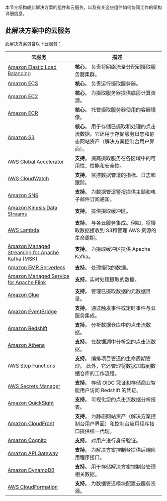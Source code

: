 本节介绍构成此解决方案的组件和云服务，以及有关这些组件如何协同工作的架构详细信息。


## 此解决方案中的云服务

此解决方案包含以下云服务：

| 云服务 | 描述 |
| --- | --- |
| [Amazon Elastic Load Balancing][elb] | **核心**。  负责将网络流量分配到摄取服务器集群。 |
| [Amazon ECS][ecs] | **核心**。  负责运行摄取服务器。 |
| [Amazon EC2][ec2] | **核心**。 为摄取服务器提供底层计算资源。 |
| [Amazon ECR][ecr] | **核心**。 托管摄取服务器使用的容器镜像。 |
| [Amazon S3][s3] | **核心**。 用于存储已摄取和处理的点击流数据。它还用于存储服务日志和静态网站资产（解决方案控制台用户界面）。 |
| [AWS Global Accelerator][aga] | **支持**。 提高摄取服务在各区域中的可用性、性能和安全性。 |
| [AWS CloudWatch][cloudwatch] | **支持**。 监控数据管道的指标、日志和跟踪。 |
| [Amazon SNS][sns] | **支持**。 为数据管道警报提供主题和电子邮件订阅通知。 |
| [Amazon Kinesis Data Streams][kds] | **支持**。 提供摄取缓冲区。 |
| [AWS Lambda][lambda] | **支持**。 与各云服务集成。例如，将摄取数据接收到 S3和管理 AWS 资源的生命周期。 |
| [Amazon Managed Streaming for Apache Kafka (MSK)][msk] | **支持**。 为摄取缓冲区提供 Apache Kafka。 |
| [Amazon EMR Serverless][emr-serverless] | **支持**。 处理摄取的数据。 |
| [Amazon Managed Service for Apache Flink][flink] | **支持**。实时处理摄取的数据。 |
| [Amazon Glue][glue] | **支持**。 管理已摄取数据的元数据目录。 |
| [Amazon EventBridge][eventbridge] | **支持**。 通过触发事件或定时事件与云服务集成。 |
| [Amazon Redshift][redshift] | **支持**。 分析数据仓库中的点击流数据。 |
| [Amazon Athena][athena] | **支持**。 在数据湖中分析您的点击流数据。 |
| [AWS Step Functions][step-functions] | **支持**。 编排项目管道的生命周期管理。 此外，它还管理将数据加载到数据仓库的工作流程。 |
| [AWS Secrets Manager][secrets-manager] | **支持**。 存储 OIDC 凭证和存储商业智能用户访问 Redshift 的凭证。 |
| [Amazon QuickSight][quicksight] | **支持**。 可视化您的点击流数据分析报表。 |
| [Amazon CloudFront][cloudfront] | **支持**。 为静态网站资产（解决方案控制台用户界面）和控制台应用程序接口提供统一代理。 |
| [Amazon Cognito][cognito] | **支持**。 对用户进行身份验证。 |
| [Amazon API Gateway][api-gateway] | **支持**。 为解决方案控制台提供后端应用程序接口。 |
| [Amazon DynamoDB][ddb] | **支持**。  用于存储解决方案控制台管理相关数据。 |
| [AWS CloudFormation][cloudformation] | **支持**。  为数据管道模块配置云服务资源。 |

[cloudfront]: https://aws.amazon.com/cloudfront/
[api-gateway]: https://aws.amazon.com/api-gateway/
[lambda]: https://aws.amazon.com/lambda/
[ddb]: https://aws.amazon.com/dynamodb/
[ecs]: https://aws.amazon.com/ecs/
[ec2]: https://aws.amazon.com/ec2/
[s3]: https://aws.amazon.com/s3/
[elb]: https://aws.amazon.com/elasticloadbalancing/
[ecr]: https://aws.amazon.com/ecr/
[cloudwatch]: https://aws.amazon.com/cloudwatch/
[sns]: https://aws.amazon.com/sns/
[cognito]: https://aws.amazon.com/cognito/
[kds]: https://aws.amazon.com/kinesis/data-streams/
[msk]: https://aws.amazon.com/msk/
[emr-serverless]: https://aws.amazon.com/emr/serverless/
[glue]: https://aws.amazon.com/glue/
[eventbridge]: https://aws.amazon.com/eventbridge/
[redshift]: https://aws.amazon.com/redshift/
[athena]: https://aws.amazon.com/athena/
[step-functions]: https://aws.amazon.com/step-functions/
[secrets-manager]: https://aws.amazon.com/secrets-manager/
[aga]: https://aws.amazon.com/global-accelerator/
[quicksight]: https://aws.amazon.com/quicksight/
[cloudformation]: https://aws.amazon.com/cloudformation/
[flink]: https://aws.amazon.com/managed-service-apache-flink/
